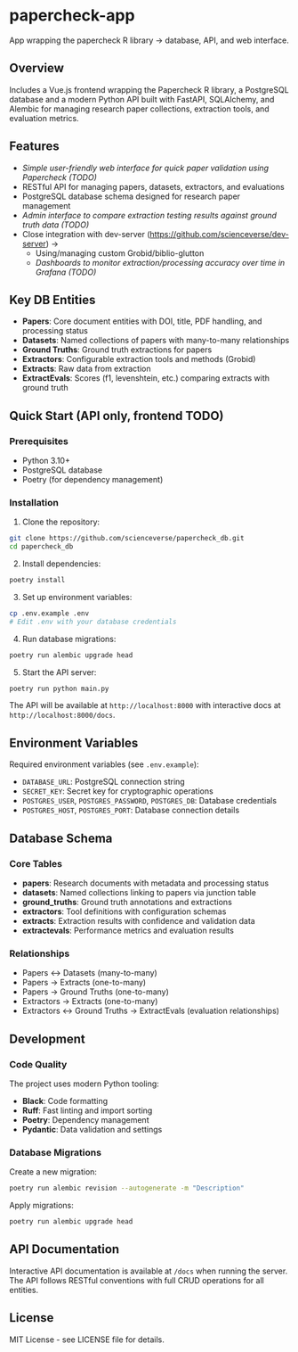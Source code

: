 # papercheck-app

App wrapping the papercheck R library -> database, API, and web interface.

## Overview

Includes a Vue.js frontend wrapping the Papercheck R library, a PostgreSQL database and a modern Python API built with FastAPI, SQLAlchemy, and Alembic for managing research paper collections, extraction tools, and evaluation metrics.

## Features
- *Simple user-friendly web interface for quick paper validation using Papercheck  (TODO)*
- RESTful API for managing papers, datasets, extractors, and evaluations
- PostgreSQL database schema designed for research paper management
- *Admin interface to compare extraction testing results against ground truth data (TODO)*
- Close integration with dev-server (https://github.com/scienceverse/dev-server) ->
  - Using/managing custom Grobid/biblio-glutton
  - *Dashboards to monitor extraction/processing accuracy over time in Grafana (TODO)*

## Key DB Entities
- **Papers**: Core document entities with DOI, title, PDF handling, and processing status
- **Datasets**: Named collections of papers with many-to-many relationships
- **Ground Truths**: Ground truth extractions for papers
- **Extractors**: Configurable extraction tools and methods (Grobid)
- **Extracts**: Raw data from extraction
- **ExtractEvals**: Scores (f1, levenshtein, etc.) comparing extracts with ground truth

## Quick Start (API only, frontend TODO)

### Prerequisites

- Python 3.10+
- PostgreSQL database
- Poetry (for dependency management)

### Installation

1. Clone the repository:
```bash
git clone https://github.com/scienceverse/papercheck_db.git
cd papercheck_db
```

2. Install dependencies:
```bash
poetry install
```

3. Set up environment variables:
```bash
cp .env.example .env
# Edit .env with your database credentials
```

4. Run database migrations:
```bash
poetry run alembic upgrade head
```

5. Start the API server:
```bash
poetry run python main.py
```

The API will be available at `http://localhost:8000` with interactive docs at `http://localhost:8000/docs`.

## Environment Variables

Required environment variables (see `.env.example`):

- `DATABASE_URL`: PostgreSQL connection string
- `SECRET_KEY`: Secret key for cryptographic operations
- `POSTGRES_USER`, `POSTGRES_PASSWORD`, `POSTGRES_DB`: Database credentials
- `POSTGRES_HOST`, `POSTGRES_PORT`: Database connection details

## Database Schema

### Core Tables

- **papers**: Research documents with metadata and processing status
- **datasets**: Named collections linking to papers via junction table
- **ground_truths**: Ground truth annotations and extractions
- **extractors**: Tool definitions with configuration schemas
- **extracts**: Extraction results with confidence and validation data
- **extractevals**: Performance metrics and evaluation results

### Relationships

- Papers ↔ Datasets (many-to-many)
- Papers → Extracts (one-to-many)
- Papers → Ground Truths (one-to-many)
- Extractors → Extracts (one-to-many)
- Extractors ↔ Ground Truths → ExtractEvals (evaluation relationships)

## Development

### Code Quality

The project uses modern Python tooling:

- **Black**: Code formatting
- **Ruff**: Fast linting and import sorting
- **Poetry**: Dependency management
- **Pydantic**: Data validation and settings

### Database Migrations

Create a new migration:
```bash
poetry run alembic revision --autogenerate -m "Description"
```

Apply migrations:
```bash
poetry run alembic upgrade head
```

## API Documentation

Interactive API documentation is available at `/docs` when running the server. The API follows RESTful conventions with full CRUD operations for all entities.

## License

MIT License - see LICENSE file for details.
